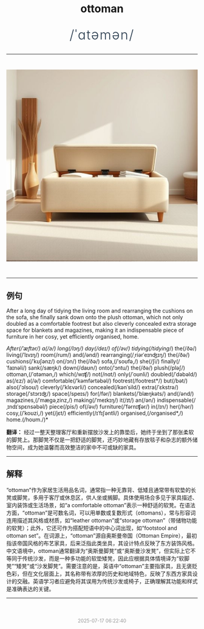 <div align="center">

# ottoman

<div style="margin: 30px 0;">
<h1 style="font-size: 2.5em; font-weight: 300; letter-spacing: 2px; margin: 0; color: #2c3e50;">
/ˈɑtəmən/
</h1>
</div>

</div>

---

<div align="center" style="margin: 40px 0;">

![ottoman](images/ottoman.png)

</div>

---

## 例句

After a long day of tidying the living room and rearranging the cushions on the sofa, she finally sank down onto the plush ottoman, which not only doubled as a comfortable footrest but also cleverly concealed extra storage space for blankets and magazines, making it an indispensable piece of furniture in her cosy, yet efficiently organised, home.

*After(/ˈæftər/) a(/ə/) long(/lɔŋ/) day(/deɪ/) of(/əv/) tidying(/tidying*/) the(/ðə/) living(/ˈlɪvɪŋ/) room(/rum/) and(/ənd/) rearranging(/ˌriərˈeɪnʤɪŋ/) the(/ðə/) cushions(/ˈkʊʃənz/) on(/ɔn/) the(/ðə/) sofa,(/ˈsoʊfə,/) she(/ʃi/) finally(/ˈfaɪnəli/) sank(/sæŋk/) down(/daʊn/) onto(/ˈɔntu/) the(/ðə/) plush(/pləʃ/) ottoman,(/ˈɑtəmən,/) which(/wɪʧ/) not(/nɑt/) only(/ˈoʊnli/) doubled(/ˈdəbəld/) as(/ɛz/) a(/ə/) comfortable(/ˈkəmfərtəbəl/) footrest(/footrest*/) but(/bət/) also(/ˈɔlsoʊ/) cleverly(/ˈklɛvərli/) concealed(/kənˈsild/) extra(/ˈɛkstrə/) storage(/ˈstɔrɪʤ/) space(/speɪs/) for(/fər/) blankets(/ˈblæŋkəts/) and(/ənd/) magazines,(/ˈmægəˌzinz,/) making(/ˈmeɪkɪŋ/) it(/ɪt/) an(/ən/) indispensable(/ˌɪndɪˈspɛnsəbəl/) piece(/pis/) of(/əv/) furniture(/ˈfərnɪʧər/) in(/ɪn/) her(/hər/) cosy,(/ˈkoʊzi,/) yet(/jɛt/) efficiently(/ɪˈfɪʃəntli/) organised,(/organised*,/) home.(/hoʊm./)*

**翻译：** 经过一整天整理客厅和重新摆放沙发上的靠垫后，她终于坐到了那张柔软的脚凳上。那脚凳不仅是一把舒适的脚凳，还巧妙地藏有存放毯子和杂志的额外储物空间，成为她温馨而高效整洁的家中不可或缺的家具。

---

## 解释

“ottoman”作为家居生活用品名词，通常指一种无靠背、低矮且通常带有软垫的长凳或脚凳，多用于客厅或休息区，供人坐或搁脚。具体使用场合多见于家具描述、室内装饰或生活场景，如“a comfortable ottoman”表示一种舒适的软凳。在语法方面，“ottoman”是可数名词，可以用单数或复数形式（ottomans），常与形容词连用描述其风格或材质，如“leather ottoman”或“storage ottoman”（带储物功能的软凳）；此外，它还可作为搭配短语中的中心词出现，如“footstool and ottoman set”。在词源上，“ottoman”源自奥斯曼帝国（Ottoman Empire），最初指该帝国风格的布艺家具，后来泛指此类坐具，其设计特点反映了东方装饰风格。中文语境中，ottoman通常翻译为“奥斯曼脚凳”或“奥斯曼沙发凳”，但实际上它不等同于传统沙发，而是一种多功能的软垫矮凳，因此应根据具体情境译为“软脚凳”“矮凳”或“沙发脚凳”。需要注意的是，英语中“ottoman”主要指家具，且无褒贬色彩，但在文化层面上，其名称带有浓厚的历史和地域特色，反映了东西方家具设计的交融。英语学习者应避免将其误用为传统沙发或椅子，正确理解其功能和样式是准确表达的关键。


---

<div align="center" style="margin-top: 50px;">
<small style="color: #999; font-size: 0.9em;">2025-07-17 06:22:40</small>
</div>
